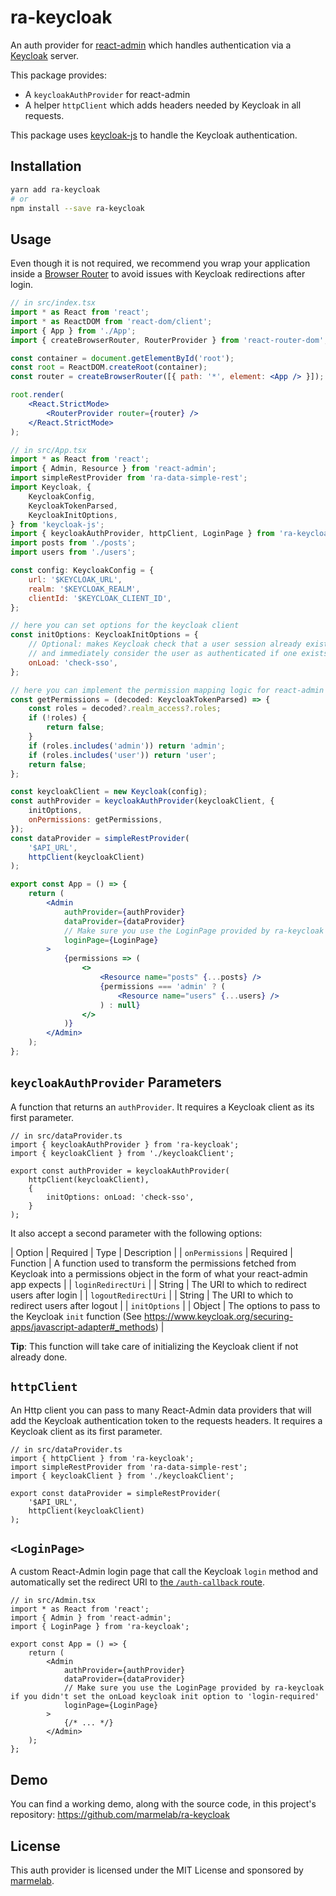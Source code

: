 # ra-keycloak

An auth provider for [react-admin](https://github.com/marmelab/react-admin) which handles authentication via a [Keycloak](https://www.keycloak.org/guides) server.

This package provides:

-   A `keycloakAuthProvider` for react-admin
-   A helper `httpClient` which adds headers needed by Keycloak in all requests.

This package uses [keycloak-js](https://www.npmjs.com/package/keycloak-js) to handle the Keycloak authentication.

## Installation

```sh
yarn add ra-keycloak
# or
npm install --save ra-keycloak
```

## Usage

Even though it is not required, we recommend you wrap your application inside a [Browser Router](https://marmelab.com/react-admin/Admin.html#using-a-custom-router) to avoid issues with Keycloak redirections after login.

```jsx
// in src/index.tsx
import * as React from 'react';
import * as ReactDOM from 'react-dom/client';
import { App } from './App';
import { createBrowserRouter, RouterProvider } from 'react-router-dom';

const container = document.getElementById('root');
const root = ReactDOM.createRoot(container);
const router = createBrowserRouter([{ path: '*', element: <App /> }]);

root.render(
    <React.StrictMode>
        <RouterProvider router={router} />
    </React.StrictMode>
);

// in src/App.tsx
import * as React from 'react';
import { Admin, Resource } from 'react-admin';
import simpleRestProvider from 'ra-data-simple-rest';
import Keycloak, {
    KeycloakConfig,
    KeycloakTokenParsed,
    KeycloakInitOptions,
} from 'keycloak-js';
import { keycloakAuthProvider, httpClient, LoginPage } from 'ra-keycloak';
import posts from './posts';
import users from './users';

const config: KeycloakConfig = {
    url: '$KEYCLOAK_URL',
    realm: '$KEYCLOAK_REALM',
    clientId: '$KEYCLOAK_CLIENT_ID',
};

// here you can set options for the keycloak client
const initOptions: KeycloakInitOptions = {
    // Optional: makes Keycloak check that a user session already exists when it initializes
    // and immediately consider the user as authenticated if one exists.
    onLoad: 'check-sso',
};

// here you can implement the permission mapping logic for react-admin
const getPermissions = (decoded: KeycloakTokenParsed) => {
    const roles = decoded?.realm_access?.roles;
    if (!roles) {
        return false;
    }
    if (roles.includes('admin')) return 'admin';
    if (roles.includes('user')) return 'user';
    return false;
};

const keycloakClient = new Keycloak(config);
const authProvider = keycloakAuthProvider(keycloakClient, {
    initOptions,
    onPermissions: getPermissions,
});
const dataProvider = simpleRestProvider(
    '$API_URL',
    httpClient(keycloakClient)
);

export const App = () => {
    return (
        <Admin
            authProvider={authProvider}
            dataProvider={dataProvider}
            // Make sure you use the LoginPage provided by ra-keycloak if you didn't set the onLoad keycloak init option to 'login-required'
            loginPage={LoginPage}
        >
            {permissions => (
                <>
                    <Resource name="posts" {...posts} />
                    {permissions === 'admin' ? (
                        <Resource name="users" {...users} />
                    ) : null}
                </>
            )}
        </Admin>
    );
};
```

## `keycloakAuthProvider` Parameters

A function that returns an `authProvider`. It requires a Keycloak client as its first parameter.

```tsx
// in src/dataProvider.ts
import { keycloakAuthProvider } from 'ra-keycloak';
import { keycloakClient } from './keycloakClient';

export const authProvider = keycloakAuthProvider(
    httpClient(keycloakClient),
    {
        initOptions: onLoad: 'check-sso',
    }
);
```

It also accept a second parameter with the following options:

| Option               | Required | Type     | Description                                                     |
| `onPermissions`      | Required | Function | A function used to transform the permissions fetched from Keycloak into a permissions object in the form of what your react-admin app expects |
| `loginRedirectUri`   |          | String   | The URI to which to redirect users after login |
| `logoutRedirectUri`  |          | String   | The URI to which to redirect users after logout |
| `initOptions`        |          | Object   | The options to pass to the Keycloak `init` function (See https://www.keycloak.org/securing-apps/javascript-adapter#_methods)  |

**Tip**: This function will take care of initializing the Keycloak client if not already done.

## `httpClient`

An Http client you can pass to many React-Admin data providers that will add the Keycloak authentication token to the requests headers. It requires a Keycloak client as its first parameter.

```tsx
// in src/dataProvider.ts
import { httpClient } from 'ra-keycloak';
import simpleRestProvider from 'ra-data-simple-rest';
import { keycloakClient } from './keycloakClient';

export const dataProvider = simpleRestProvider(
    '$API_URL',
    httpClient(keycloakClient)
);
```

## `<LoginPage>`

A custom React-Admin login page that call the Keycloak `login` method and automatically set the redirect URI to [the `/auth-callback` route](https://marmelab.com/react-admin/Authentication.html#using-external-authentication-providers).

```tsx
// in src/Admin.tsx
import * as React from 'react';
import { Admin } from 'react-admin';
import { LoginPage } from 'ra-keycloak';

export const App = () => {
    return (
        <Admin
            authProvider={authProvider}
            dataProvider={dataProvider}
            // Make sure you use the LoginPage provided by ra-keycloak if you didn't set the onLoad keycloak init option to 'login-required'
            loginPage={LoginPage}
        >
            {/* ... */}
        </Admin>
    );
};
```

## Demo

You can find a working demo, along with the source code, in this project's repository: https://github.com/marmelab/ra-keycloak

## License

This auth provider is licensed under the MIT License and sponsored by [marmelab](https://marmelab.com).
